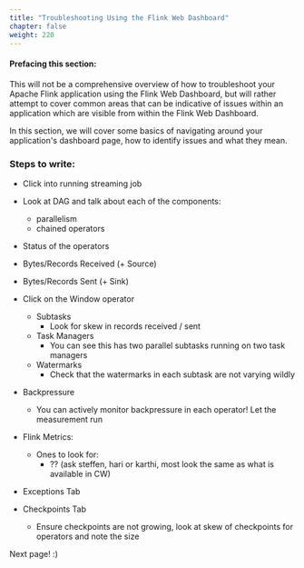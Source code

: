 ```yaml
---
title: "Troubleshooting Using the Flink Web Dashboard"
chapter: false
weight: 220
---
```


#### Prefacing this section: 
This will not be a comprehensive overview of how to troubleshoot your Apache Flink application using the Flink Web Dashboard, but will rather attempt to cover common areas that can be indicative of issues within an application which are visible from within the Flink Web Dashboard.


In this section, we will cover some basics of navigating around your application's dashboard page, how to identify issues and what they mean.

### Steps to write:
- Click into running streaming job
- Look at DAG and talk about each of the components: 
  - parallelism
  - chained operators
- Status of the operators
- Bytes/Records Received (+ Source)
- Bytes/Records Sent (+ Sink)
- Click on the Window operator
  - Subtasks
    - Look for skew in records received / sent
  - Task Managers
    - You can see this has two parallel subtasks running on two task managers
  - Watermarks
    - Check that the watermarks in each subtask are not varying wildly
 - Backpressure
     - You can actively monitor backpressure in each operator! Let the measurement run
 - Flink Metrics:
   - Ones to look for:
     - ?? (ask steffen, hari or karthi, most look the same as what is available in CW)

- Exceptions Tab
- Checkpoints Tab
  - Ensure checkpoints are not growing, look at skew of checkpoints for operators and note the size



Next page! :)